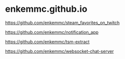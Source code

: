 # enkemmc.github.io

https://github.com/enkemmc/steam_favorites_on_twitch

https://github.com/enkemmc/notification_app

https://github.com/enkemmc/tsm-extract

https://github.com/enkemmc/websocket-chat-server
